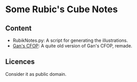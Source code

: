 # Some Rubic's Cube Notes

## Content

* RubikNotes.py: A script for generating the illustrations.
* [Gan's CFOP](https://fynv.github.io/RubikNotes/CFOPRemade): A quite old version of Gan's CFOP, remade.

## Licences
Consider it as public domain.
